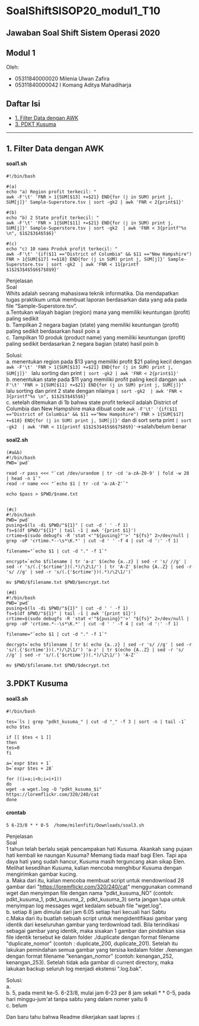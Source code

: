 # SoalShiftSISOP20_modul1_T10

## Jawaban Soal Shift Sistem Operasi 2020

## Modul 1

Oleh: 

* 05311840000020 Milenia Ulwan Zafira
* 05311840000042 I Komang Aditya Mahadiharja

## Daftar Isi
* [1. Filter Data dengan AWK](#1-filter-data-dengan-awk)
* [3. PDKT Kusuma](#3-pdkt-kusuma)
- - - 

## 1. Filter Data dengan AWK
#### soal1.sh
```
#!/bin/bash

#(a)
echo "a) Region profit terkecil: "
awk -F'\t' 'FNR > 1{SUM[$13] +=$21} END{for (j in SUM) print j, SUM[j]}' Sample-Superstore.tsv | sort -gk2 | awk 'FNR < 2{print$1}'

#(b)
echo "b) 2 State profit terkecil: "
awk -F'\t' 'FNR > 1{SUM[$11] +=$21} END{for (j in SUM) print j, SUM[j]}' Sample-Superstore.tsv | sort -gk2  | awk 'FNR < 3{printf"%s \n", $1$2$3$4$5$6}'

#(c)
echo "c) 10 nama Produk profit terkecil: "
awk -F'\t' '{if($11 =="District of Columbia" && $11 =="New Hampshire") FNR > 1{SUM[$17] +=$18} END{for (j in SUM) print j, SUM[j]}' Sample-Superstore.tsv | sort -gk2  | awk 'FNR < 11{printf $1$2$3$4$5$6$7$8$9}'
```
Penjelasan<br />
Soal<br />
Whits adalah seorang mahasiswa teknik informatika. Dia mendapatkan tugas praktikum
untuk membuat laporan berdasarkan data yang ada pada file “Sample-Superstore.tsv”.<br />
a.Tentukan wilayah bagian (region) mana yang memiliki keuntungan (profit) paling
sedikit<br />
b. Tampilkan 2 negara bagian (state) yang memiliki keuntungan (profit) paling
sedikit berdasarkan hasil poin a<br />
c. Tampilkan 10 produk (product name) yang memiliki keuntungan (profit) paling
sedikit berdasarkan 2 negara bagian (state) hasil poin b<br />

Solusi:<br />
a. menentukan region pada $13 yang memiliki profit $21 paling kecil dengan ``awk -F'\t' 'FNR > 1{SUM[$13] +=$21} END{for (j in SUM) print j, SUM[j]}' `` lalu sorting dan print ``| sort -gk2 | awk 'FNR < 2{print$1}'``<br />
b. menentukan state pada $11 yang memiliki profit paling kecil dangan ``awk -F'\t' 'FNR > 1{SUM[$11] +=$21} END{for (j in SUM) print j, SUM[j]}'`` lalu sorting dan print 2 state dengan nilainya ``| sort -gk2  | awk 'FNR < 3{printf"%s \n", $1$2$3$4$5$6}'``<br />
c. setelah ditemukan di 1b bahwa state profit terkecil adalah District of Columbia dan New Hampshire maka dibuat code ``awk -F'\t' '{if($11 =="District of Columbia" && $11 =="New Hampshire") FNR > 1{SUM[$17] +=$18} END{for (j in SUM) print j, SUM[j]}'`` dan di sort serta print ``| sort -gk2  | awk 'FNR < 11{printf $1$2$3$4$5$6$7$8$9}'``->salah/belum benar

#### soal2.sh

```
(#a&b)
#!/bin/bash
PWD=`pwd`

read -r pass <<< "`cat /dev/urandom | tr -cd 'a-zA-Z0-9' | fold -w 28 | head -n 1`"
read -r name <<< "`echo $1 | tr -cd 'a-zA-Z'`"

echo $pass > $PWD/$name.txt


(#c)
#!/bin/bash
PWD=`pwd`
pusing=$(ls -di $PWD/"${1}" | cut -d ' ' -f 1)
fs=$(df $PWD/"${1}" | tail -1 | awk '{print $1}')
crtime=$(sudo debugfs -R 'stat <'"${pusing}"'>' "${fs}" 2>/dev/null | grep -oP 'crtime.*--\s*\K.*' | cut -d ' ' -f 4 | cut -d ':' -f 1)

filename="`echo $1 | cut -d "." -f 1`"

encrypt=`echo $filename | tr 'a-z' $(echo {a..z} | sed -r 's/ //g' | sed -r 's/(.{'$crtime'})(.*)/\2\1/') | tr 'A-Z' $(echo {A..Z} | sed -r 's/ //g' | sed -r 's/(.{'$crtime'})(.*)/\2\1/')`

mv $PWD/$filename.txt $PWD/$encrypt.txt

(#d)
#!/bin/bash
PWD=`pwd`
pusing=$(ls -di $PWD/"${1}" | cut -d ' ' -f 1)
fs=$(df $PWD/"${1}" | tail -1 | awk '{print $1}')
crtime=$(sudo debugfs -R 'stat <'"${pusing}"'>' "${fs}" 2>/dev/null | grep -oP 'crtime.*--\s*\K.*' | cut -d ' ' -f 4 | cut -d ':' -f 1)

filename="`echo $1 | cut -d "." -f 1`"

decrypt=`echo $filename | tr $( echo {a..z} | sed -r 's/ //g' | sed -r 's/(.{'$crtime'})(.*)/\2\1/') 'a-z' | tr $(echo {A..Z} | sed -r 's/ //g' | sed -r 's/(.{'$crtime'})(.*)/\2\1/') 'A-Z'`

mv $PWD/$filename.txt $PWD/$decrypt.txt
```

## 3.PDKT Kusuma
#### soal3.sh
```
#!/bin/bash

tes=`ls | grep "pdkt_kusuma_" | cut -d "_" -f 3 | sort -n | tail -1`
echo $tes

if [[ $tes < 1 ]]
then
tes=0
fi

a=`expr $tes + 1`
b=`expr $tes + 28`

for ((i=a;i<b;i=i+1))
do
wget -a wget.log -O "pdkt_kusuma_$i" https://loremflickr.com/320/240/cat
done
```
#### crontab
```
5 6-23/8 * * 0-5  /home/milenfifi/Downloads/soal3.sh
```
Penjelasan<br />
Soal<br />
1 tahun telah berlalu sejak pencampakan hati Kusuma. Akankah sang pujaan hati
kembali ke naungan Kusuma? Memang tiada maaf bagi Elen. Tapi apa daya hati yang
sudah hancur, Kusuma masih terguncang akan sikap Elen. Melihat kesedihan Kusuma,
kalian mencoba menghibur Kusuma dengan mengirimkan gambar kucing. <br />
a. Maka dari itu, kalian mencoba membuat script untuk mendownload 28 gambar dari
"https://loremflickr.com/320/240/cat" menggunakan command wget dan menyimpan file
dengan nama "pdkt_kusuma_NO" (contoh: pdkt_kusuma_1, pdkt_kusuma_2,
pdkt_kusuma_3) serta jangan lupa untuk menyimpan log messages wget kedalam
sebuah file "wget.log". <br />
b. setiap 8 jam dimulai dari jam 6.05 setiap hari kecuali hari Sabtu<br />
c.Maka dari itu buatlah sebuah script untuk mengidentifikasi gambar yang identik dari keseluruhan
gambar yang terdownload tadi. Bila terindikasi sebagai gambar yang identik, maka
sisakan 1 gambar dan pindahkan sisa file identik tersebut ke dalam folder ./duplicate
dengan format filename "duplicate_nomor" (contoh : duplicate_200, duplicate_201).
Setelah itu lakukan pemindahan semua gambar yang tersisa kedalam folder ./kenangan
dengan format filename "kenangan_nomor" (contoh: kenangan_252, kenangan_253).
Setelah tidak ada gambar di current directory, maka lakukan backup seluruh log menjadi
ekstensi ".log.bak". <br />

Solusi:<br />
a. <br />
b. 5, pada menit ke-5. 6-23/8, mulai jam 6-23 per 8 jam sekali * * 0-5, pada hari minggu-jum'at tanpa sabtu yang dalam nomer yaitu 6<br />
c. belum


Dan baru tahu bahwa Readme dikerjakan saat lapres :(
